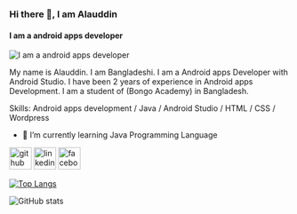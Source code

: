 ### Hi there 👋, I am Alauddin
#### I am a android apps developer
![I am a android apps developer](https://media.licdn.com/dms/image/D4D16AQFLVNZxSMSXKg/profile-displaybackgroundimage-shrink_350_1400/0/1677180167785?e=1714003200&v=beta&t=HTINTvzYa-jufw37NPEEAlDYlTFGb82-XH6J7YCXPvk)

My name is Alauddin. I am Bangladeshi. I am a Android apps Developer with Android Studio. I have been 2 years of experience in Android apps Development. I am a student of (Bongo Academy) in Bangladesh.

Skills: Android apps development / Java / Android Studio / HTML / CSS / Wordpress

- 🌱 I’m currently learning Java Programming Language 


[<img src='https://cdn.jsdelivr.net/npm/simple-icons@3.0.1/icons/github.svg' alt='github' height='40'>](https://github.com/webalauddin)  [<img src='https://cdn.jsdelivr.net/npm/simple-icons@3.0.1/icons/linkedin.svg' alt='linkedin' height='40'>](https://www.linkedin.com/in/https://www.linkedin.com/in/webalauddin/)  [<img src='https://cdn.jsdelivr.net/npm/simple-icons@3.0.1/icons/facebook.svg' alt='facebook' height='40'>](https://www.facebook.com/https://www.facebook.com/webAalauddin)  

[![Top Langs](https://github-readme-stats.vercel.app/api/top-langs/?username=webalauddin)](https://github.com/anuraghazra/github-readme-stats)

![GitHub stats](https://github-readme-stats.vercel.app/api?username=webalauddin&show_icons=true)  

